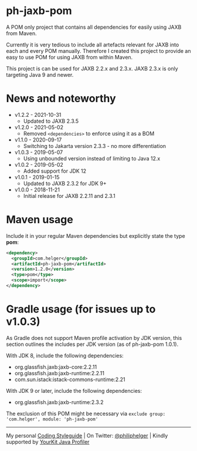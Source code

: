 # ph-jaxb-pom

A POM only project that contains all dependencies for easily using JAXB from Maven.

Currently it is very tedious to include all artefacts relevant for JAXB into each and every POM manually.
Therefore I created this project to provide an easy to use POM for using JAXB from within Maven.

This project is can be used for JAXB 2.2.x and 2.3.x.
JAXB 2.3.x is only targeting Java 9 and newer. 

# News and noteworthy

* v1.2.2 - 2021-10-31
    * Updated to JAXB 2.3.5
* v1.2.0 - 2021-05-02
    * Removed `<dependencies>` to enforce using it as a BOM
* v1.1.0 - 2020-09-17
    * Switching to Jakarta version 2.3.3 - no more differentiation
* v1.0.3 - 2019-05-07
    * Using unbounded version instead of limiting to Java 12.x
* v1.0.2 - 2019-05-02
    * Added support for JDK 12
* v1.0.1 - 2019-01-15
    * Updated to JAXB 2.3.2 for JDK 9+
* v1.0.0 - 2018-11-21
    * Initial release for JAXB 2.2.11 and 2.3.1

# Maven usage

Include it in your regular Maven dependencies but explicitly state the type **pom**:

```xml
<dependency>
  <groupId>com.helger</groupId>
  <artifactId>ph-jaxb-pom</artifactId>
  <version>1.2.0</version>
  <type>pom</type>
  <scope>import</scope>
</dependency>
```

# Gradle usage (for issues up to v1.0.3)

As Gradle does not support Maven profile activation by JDK version, this section outlines the includes per JDK version (as of ph-jaxb-pom 1.0.1).

With JDK 8, include the following dependencies:
* org.glassfish.jaxb:jaxb-core:2.2.11
* org.glassfish.jaxb:jaxb-runtime:2.2.11
* com.sun.istack:istack-commons-runtime:2.21

With JDK 9 or later, include the following dependencies:
* org.glassfish.jaxb:jaxb-runtime:2.3.2

The exclusion of this POM might be necessary via `exclude group: 'com.helger', module: 'ph-jaxb-pom'`

---

My personal [Coding Styleguide](https://github.com/phax/meta/blob/master/CodingStyleguide.md) |
On Twitter: <a href="https://twitter.com/philiphelger">@philiphelger</a> |
Kindly supported by [YourKit Java Profiler](https://www.yourkit.com)